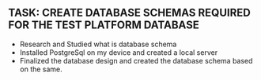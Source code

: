 ## TASK: CREATE DATABASE SCHEMAS REQUIRED FOR THE TEST PLATFORM DATABASE                                    
- Research and Studied what is database schema 
- Installed PostgreSql on my device and created a local server
- Finalized the database design and created the database schema based on the same. 
